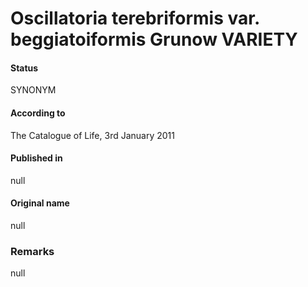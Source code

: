 # Oscillatoria terebriformis var. beggiatoiformis Grunow VARIETY

#### Status
SYNONYM

#### According to
The Catalogue of Life, 3rd January 2011

#### Published in
null

#### Original name
null

### Remarks
null